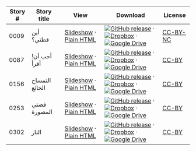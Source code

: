 Story # | Story title | View | Download | License
-------- | -----------  |:-------:| ---------------- | -------
0009 | أين قطتي؟ | <a href="https://global-asp.github.io/stories/ar/0009_أين-قطتي؟_slides.html" target="_blank">Slideshow</a> · [Plain HTML](https://global-asp.github.io/stories/ar/0009_أين-قطتي؟.html) | [![GitHub release](https://cloud.githubusercontent.com/assets/9295750/9483128/0e089e5e-4b51-11e5-98ca-6da5cef156a7.png "GitHub release")]() · [![Dropbox](https://cloud.githubusercontent.com/assets/9295750/10150606/3f5ae2dc-65f5-11e5-8f63-841c51cc1cde.png "Dropbox")]() · [![Google Drive](https://cloud.githubusercontent.com/assets/9295750/9473522/1d6fdde4-4b10-11e5-98f5-aa6c6b04a08e.png "Google Drive")]() | [CC-BY-NC](http://creativecommons.org/licenses/by-nc/3.0/)
0087 | !أحب أن أقرأ | <a href="https://global-asp.github.io/stories/ar/0087_-أحب-أن-أقرأ_slides.html" target="_blank">Slideshow</a> · [Plain HTML](https://global-asp.github.io/stories/ar/0087_-أحب-أن-أقرأ.html) | [![GitHub release](https://cloud.githubusercontent.com/assets/9295750/9483128/0e089e5e-4b51-11e5-98ca-6da5cef156a7.png "GitHub release")]() · [![Dropbox](https://cloud.githubusercontent.com/assets/9295750/10150606/3f5ae2dc-65f5-11e5-8f63-841c51cc1cde.png "Dropbox")]() · [![Google Drive](https://cloud.githubusercontent.com/assets/9295750/9473522/1d6fdde4-4b10-11e5-98f5-aa6c6b04a08e.png "Google Drive")]() | [CC-BY](https://creativecommons.org/licenses/by/3.0/)
0156 | التمساح الجائع | <a href="https://global-asp.github.io/stories/ar/0156_التمساح-الجائع_slides.html" target="_blank">Slideshow</a> · [Plain HTML](https://global-asp.github.io/stories/ar/0156_التمساح-الجائع.html) | [![GitHub release](https://cloud.githubusercontent.com/assets/9295750/9483128/0e089e5e-4b51-11e5-98ca-6da5cef156a7.png "GitHub release")]() · [![Dropbox](https://cloud.githubusercontent.com/assets/9295750/10150606/3f5ae2dc-65f5-11e5-8f63-841c51cc1cde.png "Dropbox")]() · [![Google Drive](https://cloud.githubusercontent.com/assets/9295750/9473522/1d6fdde4-4b10-11e5-98f5-aa6c6b04a08e.png "Google Drive")]() | [CC-BY](https://creativecommons.org/licenses/by/3.0/)
0253 | قصتي المصورة | <a href="https://global-asp.github.io/stories/ar/0253_قصتي-المصورة_slides.html" target="_blank">Slideshow</a> · [Plain HTML](https://global-asp.github.io/stories/ar/0253_قصتي-المصورة.html) | [![GitHub release](https://cloud.githubusercontent.com/assets/9295750/9483128/0e089e5e-4b51-11e5-98ca-6da5cef156a7.png "GitHub release")]() · [![Dropbox](https://cloud.githubusercontent.com/assets/9295750/10150606/3f5ae2dc-65f5-11e5-8f63-841c51cc1cde.png "Dropbox")]() · [![Google Drive](https://cloud.githubusercontent.com/assets/9295750/9473522/1d6fdde4-4b10-11e5-98f5-aa6c6b04a08e.png "Google Drive")]() | [CC-BY](https://creativecommons.org/licenses/by/3.0/)
0302 | النار | <a href="https://global-asp.github.io/stories/ar/0302_النار_slides.html" target="_blank">Slideshow</a> · [Plain HTML](https://global-asp.github.io/stories/ar/0302_النار.html) | [![GitHub release](https://cloud.githubusercontent.com/assets/9295750/9483128/0e089e5e-4b51-11e5-98ca-6da5cef156a7.png "GitHub release")]() · [![Dropbox](https://cloud.githubusercontent.com/assets/9295750/10150606/3f5ae2dc-65f5-11e5-8f63-841c51cc1cde.png "Dropbox")]() · [![Google Drive](https://cloud.githubusercontent.com/assets/9295750/9473522/1d6fdde4-4b10-11e5-98f5-aa6c6b04a08e.png "Google Drive")]() | [CC-BY](https://creativecommons.org/licenses/by/3.0/)

